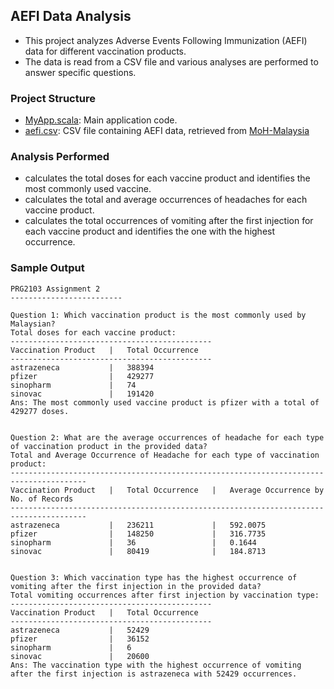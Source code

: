 ## AEFI Data Analysis
- This project analyzes Adverse Events Following Immunization (AEFI) data for different vaccination products. 
- The data is read from a CSV file and various analyses are performed to answer specific questions.

### Project Structure
- [MyApp.scala](src/main/scala/MyApp.scala): Main application code.
- [aefi.csv](src/main/resources/aefi.csv): CSV file containing AEFI data, retrieved from [MoH-Malaysia](https://github.com/MoH-Malaysia/covid19-public)

### Analysis Performed 
- calculates the total doses for each vaccine product and identifies the most commonly used vaccine.
- calculates the total and average occurrences of headaches for each vaccine product.
- calculates the total occurrences of vomiting after the first injection for each vaccine product and identifies the one with the highest occurrence.  

### Sample Output
```
PRG2103 Assignment 2
-------------------------

Question 1: Which vaccination product is the most commonly used by Malaysian?
Total doses for each vaccine product:
---------------------------------------------
Vaccination Product   |   Total Occurrence
---------------------------------------------
astrazeneca           |   388394
pfizer                |   429277
sinopharm             |   74
sinovac               |   191420
Ans: The most commonly used vaccine product is pfizer with a total of 429277 doses.


Question 2: What are the average occurrences of headache for each type of vaccination product in the provided data?
Total and Average Occurrence of Headache for each type of vaccination product:
---------------------------------------------------------------------------------------
Vaccination Product   |   Total Occurrence   |   Average Occurrence by No. of Records
---------------------------------------------------------------------------------------
astrazeneca           |   236211             |   592.0075
pfizer                |   148250             |   316.7735
sinopharm             |   36                 |   0.1644
sinovac               |   80419              |   184.8713


Question 3: Which vaccination type has the highest occurrence of vomiting after the first injection in the provided data?
Total vomiting occurrences after first injection by vaccination type:
---------------------------------------------
Vaccination Product   |   Total Occurrence
---------------------------------------------
astrazeneca           |   52429
pfizer                |   36152
sinopharm             |   6
sinovac               |   20600
Ans: The vaccination type with the highest occurrence of vomiting after the first injection is astrazeneca with 52429 occurrences.
```
